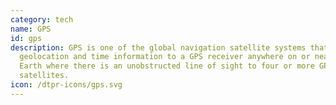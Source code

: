```yaml
---
category: tech
name: GPS
id: gps
description: GPS is one of the global navigation satellite systems that provides
  geolocation and time information to a GPS receiver anywhere on or near the
  Earth where there is an unobstructed line of sight to four or more GPS
  satellites. 
icon: /dtpr-icons/gps.svg
---
```


